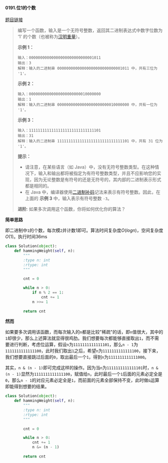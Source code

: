 #### 0191.位1的个数

[题目链接](https://leetcode-cn.com/problems/number-of-1-bits/)

> 编写一个函数，输入是一个无符号整数，返回其二进制表达式中数字位数为 ‘1’ 的个数（也被称为[汉明重量](https://baike.baidu.com/item/%E6%B1%89%E6%98%8E%E9%87%8D%E9%87%8F)）。
>
>  
>
> **示例 1：**
>
> ```
> 输入：00000000000000000000000000001011
> 输出：3
> 解释：输入的二进制串 00000000000000000000000000001011 中，共有三位为 '1'。
> ```
>
> **示例 2：**
>
> ```
> 输入：00000000000000000000000010000000
> 输出：1
> 解释：输入的二进制串 00000000000000000000000010000000 中，共有一位为 '1'。
> ```
>
> **示例 3：**
>
> ```
> 输入：11111111111111111111111111111101
> 输出：31
> 解释：输入的二进制串 11111111111111111111111111111101 中，共有 31 位为 '1'。
> ```
>
>  
>
> **提示：**
>
> - 请注意，在某些语言（如 Java）中，没有无符号整数类型。在这种情况下，输入和输出都将被指定为有符号整数类型，并且不应影响您的实现，因为无论整数是有符号的还是无符号的，其内部的二进制表示形式都是相同的。
> - 在 Java 中，编译器使用[二进制补码](https://baike.baidu.com/item/%E4%BA%8C%E8%BF%9B%E5%88%B6%E8%A1%A5%E7%A0%81/5295284)记法来表示有符号整数。因此，在上面的 **示例 3** 中，输入表示有符号整数 `-3`。
>
>  
>
> **进阶**:
> 如果多次调用这个函数，你将如何优化你的算法？

**简单思路**

即二进制中```1```的个数，每次模```2```并计数1即可。算法时间复杂度$O(logn)$，空间复杂度$O(1)$。执行时间36ms

```python
class Solution(object):
    def hammingWeight(self, n):
        """
        :type n: int
        :rtype: int
        """
        
        cnt = 0

        while n > 0:
            if n % 2 == 1:
                cnt += 1
            n >>= 1
        
        return cnt
```

**然而**

如果要多次调用该函数，而每次输入的```n```都是比较"稀疏"的话，即```n```值很大，其中的```1```却很少，那么上述算法就显得很鸡肋。我们想要每次都能够直接取出```1```，而不需要进行判断，考虑位运算，假设```n```为```1111111111111101```，那么```n - 1```为```1111111111111100```，此时我们取出```1```之后，希望```n```为```1111111111111100```，接下来，我们想要直接跳过后面的```0```，取出最后一个```1```，得到```n```为```1111111111111000```。

其实，```n & (n - 1)```即可完成这样的操作。因为当```n```为```1111111111111101```时，```n & (n - 1)```显然为```1111111111111100```，赋值给```n```，此时最后一个```1```后面的元素必定全是```0```，那么```n - 1```的对应元素必定全是```1```，而前面的元素全部保持不变，此时做```&```运算即能得到想要的结果。

```python
class Solution(object):
    def hammingWeight(self, n):
        """
        :type n: int
        :rtype: int
        """
        
        cnt = 0

        while n > 0:
            cnt += 1
            n &= (n - 1)
        
        return cnt
```

